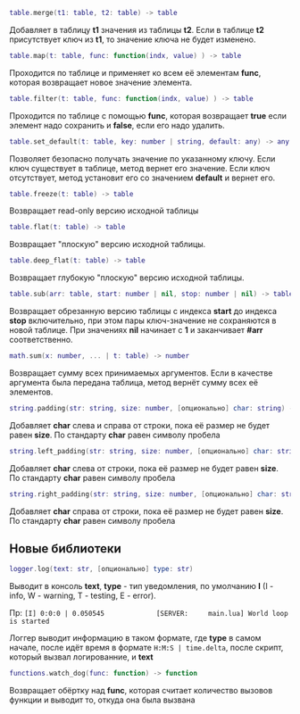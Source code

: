 ```lua
table.merge(t1: table, t2: table) -> table
```

Добавляет в таблицу **t1** значения из таблицы **t2**. Если в таблице **t2** присутствует ключ из **t1**, то значение ключа не будет изменено.

```lua
table.map(t: table, func: function(indx, value) ) -> table
```

Проходится по таблице и применяет ко всем её элементам **func**, которая возвращает новое значение элемента.

```lua
table.filter(t: table, func: function(indx, value) ) -> table
```

Проходится по таблице с помощью **func**, которая возвращает **true** если элемент надо сохранить и **false**, если его надо удалить.

```lua
table.set_default(t: table, key: number | string, default: any) -> any | default
```

Позволяет безопасно получать значение по указанному ключу. Если ключ существует в таблице, метод вернет его значение. Если ключ отсутствует, метод установит его со значением **default** и вернет его.

```lua
table.freeze(t: table) -> table
```

Возвращает read-only версию исходной таблицы

```lua
table.flat(t: table) -> table
```

Возвращает "плоскую" версию исходной таблицы.

```lua
table.deep_flat(t: table) -> table
```

Возвращает глубокую "плоскую" версию исходной таблицы.

```lua
table.sub(arr: table, start: number | nil, stop: number | nil) -> table
```

Возвращает обрезанную версию таблицы с индекса **start** до индекса **stop** включительно, при этом пары ключ-значение не сохраняются в новой таблице. При значениях **nil** начинает с **1** и заканчивает **#arr** соответственно.

```lua
math.sum(x: number, ... | t: table) -> number
```

Возвращает сумму всех принимаемых аргументов. Если в качестве аргумента была передана таблица, метод вернёт сумму всех её элементов.

```lua
string.padding(str: string, size: number, [опционально] char: string) -> string
```

Добавляет **char** слева и справа от строки, пока её размер не будет равен **size**. По стандарту **char** равен символу пробела

```lua
string.left_padding(str: string, size: number, [опционально] char: string) -> string
```

Добавляет **char** слева от строки, пока её размер не будет равен **size**. По стандарту **char** равен символу пробела

```lua
string.right_padding(str: string, size: number, [опционально] char: string) -> string
```

Добавляет **char** справа от строки, пока её размер не будет равен **size**. По стандарту **char** равен символу пробела


## Новые библиотеки

```lua
logger.log(text: str, [опционально] type: str)
```

Выводит в консоль **text**, 
**type** - тип уведомления, по умолчанию **I** (I - info, W - warning, T - testing, E - error).

Пр: ```[I] 0:0:0 | 0.050545             [SERVER:     main.lua] World loop is started```

Логгер выводит информацию в таком формате, где **type** в самом начале, после идёт время в формате ```H:M:S | time.delta```, после скрипт, который вызвал логированние, и **text**

```lua
functions.watch_dog(func: function) -> function
```

Возвращает обёртку над **func**, которая считает количество вызовов функции и выводит то, откуда она была вызвана
